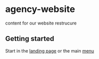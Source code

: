 # agency-website

content for our website restrucure

## Getting started

Start in the [landing page](index.md) or the main [menu](menu.md) 

